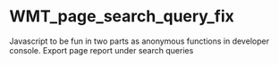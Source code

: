 WMT_page_search_query_fix
=========================

Javascript to be fun in two parts as anonymous functions in developer console. Export page report under search queries

